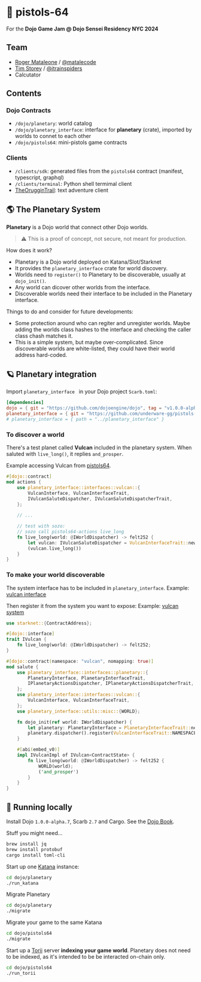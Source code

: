 # 🔫 pistols-64

For the **Dojo Game Jam @ Dojo Sensei Residency NYC 2024**

## Team

* [Roger Mataleone](https://github.com/rsodre) / [@matalecode](https://x.com/matalecode)
* [Tim Storey](https://github.com/lbdl) / [@itrainspiders](https://x.com/itrainspiders)
* Calcutator

## Contents

### Dojo Contracts

* `/dojo/planetary`: world catalog
* `/dojo/planetary_interface`: interface for **planetary** (crate), imported by worlds to connet to each other
* `/dojo/pistols64`: mini-pistols game contracts

### Clients

* `/clients/sdk`: generated files from the `pistols64` contract (manifest, typescript, graphql)
* `/clients/terminal`: Python shell termimal client
* [TheOrugginTrail](https://github.com/ArchetypalTech/TheOrugginTrail-DoJo): text adventure client


## 🌎 The Planetary System 

**Planetary** is a Dojo world that connect other Dojo worlds.

> ⚠️ This is a proof of concept, not secure, not meant for production.

How does it work?

* Planetary is a Dojo world deployed on Katana/Slot/Starknet
* It provides the `planetary_interface` crate for world discovery.
* Worlds need to `register()` to Planetary to be discoverable, usually at `dojo_init()`.
* Any world can dicover other worlds from the interface.
* Discoverable worlds need their interface to be included in the Planetary interface.

Things to do and consider for future developments:

* Some protection around who can regiter and unregister worlds. Maybe adding the worlds class hashes to the interface and checking the caller class chash matches it.
* This is a simple system, but maybe over-complicated. Since discoverable worlds are white-listed, they could have their world address hard-coded.


## 🪐 Planetary integration

Import `planetary_interface ` in your Dojo project `Scarb.toml`:

```toml
[dependencies]
dojo = { git = "https://github.com/dojoengine/dojo", tag = "v1.0.0-alpha.7" }
planetary_interface = { git = "https://github.com/underware-gg/pistols-64", branch = "main" }
# planetary_interface = { path = "../planetary_interface" }
```


### To discover a world

There's a test planet called **Vulcan** included in the planetary system. When saluted with `live_long()`, it replies `and_prosper`.

Example accessing Vulcan from [pistols64](/dojo/pistols64/src/systems/action.cairo).

```rust
#[dojo::contract]
mod actions {
    use planetary_interface::interfaces::vulcan::{
        VulcanInterface, VulcanInterfaceTrait,
        IVulcanSaluteDispatcher, IVulcanSaluteDispatcherTrait,
    };
    
    // ...

    // test with sozo:
    // sozo call pistols64-actions live_long
    fn live_long(world: @IWorldDispatcher) -> felt252 {
        let vulcan: IVulcanSaluteDispatcher = VulcanInterfaceTrait::new().dispatcher();
        (vulcan.live_long())
    }
}

```


### To make your world discoverable

The system interface has to be included in `planetary_interface`.
Example: [vulcan interface](/dojo/planetary_interface/src/interfaces/vulcan.cairo)

Then register it from the system you want to expose:
Example: [vulcan system](/dojo/planetary_interface/src/systems/vulcan.cairo)

```rust
use starknet::{ContractAddress};

#[dojo::interface]
trait IVulcan {
    fn live_long(world: @IWorldDispatcher) -> felt252;
}

#[dojo::contract(namespace: "vulcan", nomapping: true)]
mod salute {
    use planetary_interface::interfaces::planetary::{
        PlanetaryInterface, PlanetaryInterfaceTrait,
        IPlanetaryActionsDispatcher, IPlanetaryActionsDispatcherTrait,
    };
    use planetary_interface::interfaces::vulcan::{
        VulcanInterface, VulcanInterfaceTrait,
    };
    use planetary_interface::utils::misc::{WORLD};

    fn dojo_init(ref world: IWorldDispatcher) {
        let planetary: PlanetaryInterface = PlanetaryInterfaceTrait::new();
        planetary.dispatcher().register(VulcanInterfaceTrait::NAMESPACE, world.contract_address);
    }

    #[abi(embed_v0)]
    impl IVulcanImpl of IVulcan<ContractState> {
        fn live_long(world: @IWorldDispatcher) -> felt252 {
            WORLD(world);
            ('and_prosper')
        }
    }
}

```


## 🚀 Running locally

Install Dojo `1.0.0-alpha.7`, Scarb `2.7` and Cargo. See the [Dojo Book](https://book.dojoengine.org/getting-started/).

Stuff you might need...

```sh
brew install jq
brew install protobuf
cargo install toml-cli
```

Start up one [Katana](https://book.dojoengine.org/toolchain/katana) instance:

```sh
cd dojo/planetary
./run_katana
```

Migrate Planetary

```sh
cd dojo/planetary
./migrate
```

Migrate your game to the same Katana

```sh
cd dojo/pistols64
./migrate
```

Start up a [Torii](https://book.dojoengine.org/toolchain/torii) server **indexing your game world**. Planetary does not need to be indexed, as it's intended to be be interacted on-chain only.

```sh
cd dojo/pistols64
./run_torii
```


